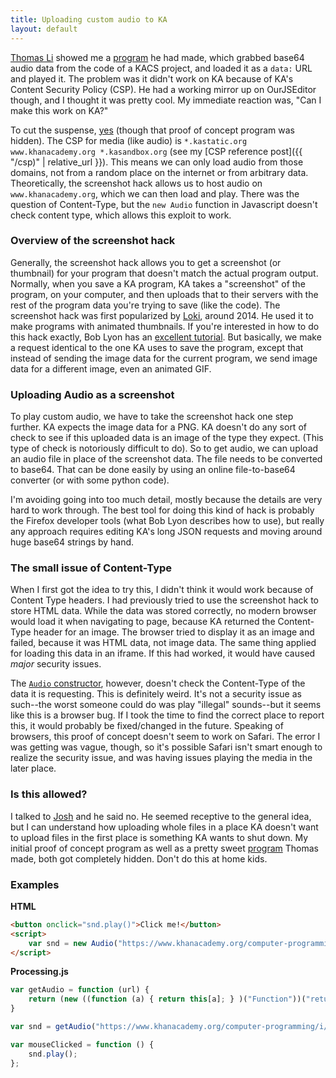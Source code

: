 ```yaml
---
title: Uploading custom audio to KA
layout: default
---
```


[Thomas Li](https://khanacademy.org/profile/kaid_901380113796617843784450) showed me a [program](https://khanacademy.org/cs/i/6502440965406720) he had made, which grabbed base64 audio data from the code of a KACS project, and loaded it as a `data:` URL and played it. The problem was it didn't work on KA because of KA's Content Security Policy (CSP). He had a working mirror up on OurJSEditor though, and I thought it was pretty cool. My immediate reaction was, "Can I make this work on KA?"

To cut the suspense, [yes](https://khanacademy.org/cs/i/5490650088374272) (though that proof of concept program was hidden). The CSP for media (like audio) is `*.kastatic.org www.khanacademy.org *.kasandbox.org` (see my [CSP reference post]({{ "/csp)" | relative_url }}). This means we can only load audio from those domains, not from a random place on the internet or from arbitrary data. Theoretically, the screenshot hack allows us to host audio on `www.khanacademy.org`, which we can then load and play. There was the question of Content-Type, but the `new Audio` function in Javascript doesn't check content type, which allows this exploit to work.

### Overview of the screenshot hack

Generally, the screenshot hack allows you to get a screenshot (or thumbnail) for your program that doesn't match the actual program output. Normally, when you save a KA program, KA takes a "screenshot" of the program, on your computer, and then uploads that to their servers with the rest of the program data you're trying to save (like the code). The screenshot hack was first popularized by [Loki](https://khanacademy.org/profile/kaid_1167230140884859457175747), around 2014. He used it to make programs with animated thumbnails. If you're interested in how to do this hack exactly, Bob Lyon has an [excellent tutorial](https://khanacademy.org/cs/i/5159970200). But basically, we make a request identical to the one KA uses to save the program, except that instead of sending the image data for the current program, we send image data for a different image, even an animated GIF.

### Uploading Audio as a screenshot

To play custom audio, we have to take the screenshot hack one step further. KA expects the image data for a PNG. KA doesn't do any sort of check to see if this uploaded data is an image of the type they expect. (This type of check is notoriously difficult to do). So to get audio, we can upload an audio file in place of the screenshot data. The file needs to be converted to base64. That can be done easily by using an online file-to-base64 converter (or with some python code).

I'm avoiding going into too much detail, mostly because the details are very hard to work through. The best tool for doing this kind of hack is probably the Firefox developer tools (what Bob Lyon describes how to use), but really any approach requires editing KA's long JSON requests and moving around huge base64 strings by hand.

### The small issue of Content-Type

When I first got the idea to try this, I didn't think it would work because of Content Type headers. I had previously tried to use the screenshot hack to store HTML data. While the data was stored correctly, no modern browser would load it when navigating to page, because KA returned the Content-Type header for an image. The browser tried to display it as an image and failed, because it was HTML data, not image data. The same thing applied for loading this data in an iframe. If this had worked, it would have caused *major* security issues.

The [`Audio` constructor](https://developer.mozilla.org/en-US/docs/Web/API/HTMLAudioElement), however, doesn't check the Content-Type of the data it is requesting. This is definitely weird. It's not a security issue as such--the worst someone could do was play "illegal" sounds--but it seems like this is a browser bug. If I took the time to find the correct place to report this, it would probably be fixed/changed in the future. Speaking of browsers, this proof of concept doesn't seem to work on Safari. The error I was getting was vague, though, so it's possible Safari isn't smart enough to realize the security issue, and was having issues playing the media in the later place.

### Is this allowed?

I talked to [Josh](https://khanacademy.org/profile/kaid_724017587964593627235978) and he said no. He seemed receptive to the general idea, but I can understand how uploading whole files in a place KA doesn't want to upload files in the first place is something KA wants to shut down. My initial proof of concept program as well as a pretty sweet [program](https://khanacademy.org/cs/i/5729098250485760) Thomas made, both got completely hidden. Don't do this at home kids.

### Examples
**HTML**
```html
<button onclick="snd.play()">Click me!</button>
<script>
    var snd = new Audio("https://www.khanacademy.org/computer-programming/i/5032949717827584/5676830073815040.png");
</script>
```

**Processing.js**
```js
var getAudio = function (url) {
    return (new ((function (a) { return this[a]; } )("Function"))("return new Audio(\"" + url + "\")"))();
}

var snd = getAudio("https://www.khanacademy.org/computer-programming/i/5032949717827584/5676830073815040.png");

var mouseClicked = function () {
    snd.play();
};
```


<!--
\*These types of checks are notoriously difficult to do. Most websites don't try to do them.
https://developer.mozilla.org/en-US/docs/Web/API/HTMLAudioElement

https://khanacademy.org/cs/i/5490650088374272 - my program

https://www.browserling.com/tools/file-to-base64

https://khanacademy.org/cs/i/5159970200 -- Bob

https://khanacademy.org/cs/i/5729098250485760 -- Thomas's second program
-->
